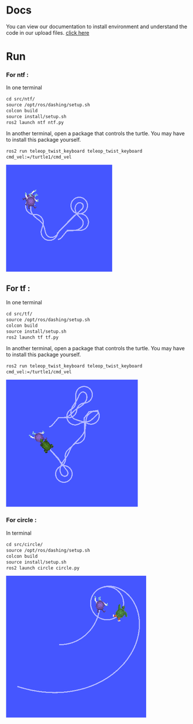 # Docs

You can view our documentation to install environment and understand the code in our upload files. [click here]()

# Run

### For ntf :

In one terminal

```shell
cd src/ntf/
source /opt/ros/dashing/setup.sh
colcon build
source install/setup.sh 
ros2 launch ntf ntf.py
```

In another terminal, open a package that controls the turtle. You may have to install this package yourself.

```shell
ros2 run teleop_twist_keyboard teleop_twist_keyboard cmd_vel:=/turtle1/cmd_vel
```

![image-20230620164628107](Readme.assets/image-20230620164628107.png)

## For tf :

In one terminal

```shell
cd src/tf/
source /opt/ros/dashing/setup.sh 
colcon build
source install/setup.sh 
ros2 launch tf tf.py
```

In another terminal, open a package that controls the turtle. You may have to install this package yourself.

```shell
ros2 run teleop_twist_keyboard teleop_twist_keyboard cmd_vel:=/turtle1/cmd_vel
```

![image-20230620164907206](Readme.assets/image-20230620164907206.png)

### For circle :

In  terminal

```shell
cd src/circle/
source /opt/ros/dashing/setup.sh 
colcon build
source install/setup.sh 
ros2 launch circle circle.py
```

![image-20230620165148437](Readme.assets/image-20230620165148437.png)